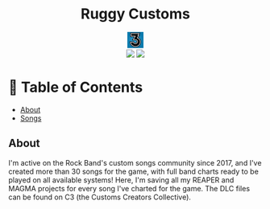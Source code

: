 <div align=center>
<h1>Ruggy Customs</h1>
</div>

<div align=center>
<img src='./rb3logo.webp' width='32px'>
</div>

<div align=center>
<img src='https://img.shields.io/github/last-commit/ruggeryiury/ruggy-customs-projects?color=%23DDD&style=for-the-badge' /> <img src='https://img.shields.io/github/repo-size/ruggeryiury/ruggy-customs-projects?style=for-the-badge' />
</div>

# 💠 Table of Contents
- [About](#about)
- [Songs](SONGS.md)

## About
I'm active on the Rock Band's custom songs community since 2017, and I've created more than 30 songs for the game, with full band charts ready to be played on all available systems! Here, I'm saving all my REAPER and MAGMA projects for every song I've charted for the game. The DLC files can be found on C3 (the Customs Creators Collective).